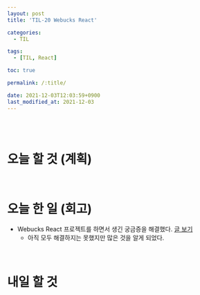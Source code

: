 ```yaml
---
layout: post
title: 'TIL-20 Webucks React'

categories: 
  - TIL

tags: 
  - [TIL, React]

toc: true

permalink: /:title/

date: 2021-12-03T12:03:59+0900
last_modified_at: 2021-12-03
---
```


<br>
<br>

# 오늘 할 것 (계획)



<br>

# 오늘 한 일 (회고)

- Webucks React 프로젝트를 하면서 생긴 궁금증을 해결했다. [글 보기](../wecode-13/#-추가)
  - 아직 모두 해결하지는 못했지만 많은 것을 알게 되었다.

<br>

# 내일 할 것

